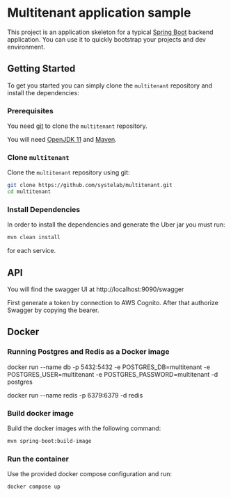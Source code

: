 
# Multitenant application sample

This project is an application skeleton for a typical [Spring Boot][sboot] backend application. You can use it
to quickly bootstrap your projects and dev environment.


## Getting Started

To get you started you can simply clone the `multitenant` repository and install the dependencies:

### Prerequisites

You need [git][git] to clone the `multitenant` repository.

You will need [OpenJDK 11][jdk-download] and [Maven][maven].

### Clone `multitenant`

Clone the `multitenant` repository using git:

```bash
git clone https://github.com/systelab/multitenant.git
cd multitenant
```

### Install Dependencies

In order to install the dependencies and generate the Uber jar you must run:

```bash
mvn clean install
```

for each service.

## API

You will find the swagger UI at http://localhost:9090/swagger

First generate a token by connection to AWS Cognito. After that authorize Swagger by copying the bearer.

## Docker

### Running Postgres and Redis as a Docker image

docker run --name db -p 5432:5432 -e POSTGRES_DB=multitenant -e POSTGRES_USER=multitenant -e POSTGRES_PASSWORD=multitenant -d postgres

docker run --name redis -p 6379:6379 -d redis

### Build docker image

Build the docker images with the following command:

```bash
mvn spring-boot:build-image
```

### Run the container

Use the provided docker compose configuration and run:
```bash
docker compose up
```


[git]: https://git-scm.com/
[sboot]: https://projects.spring.io/spring-boot/
[maven]: https://maven.apache.org/download.cgi
[jdk-download]: https://adoptopenjdk.net/
[JEE]: http://www.oracle.com/technetwork/java/javaee/tech/index.html
[jwt]: https://jwt.io/
[cors]: https://en.wikipedia.org/wiki/Cross-origin_resource_sharing
[swagger]: https://swagger.io/
[allure]: https://docs.qameta.io/allure/
[junit]: https://junit.org/junit5/

